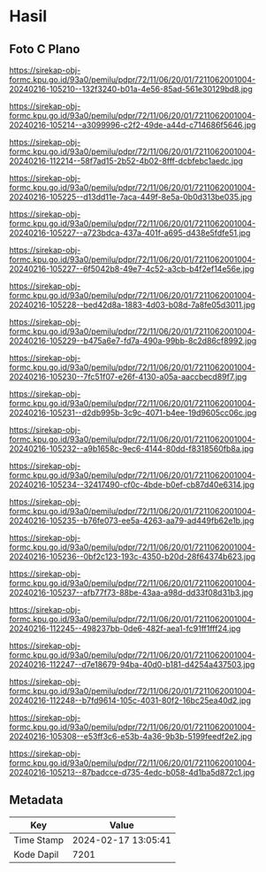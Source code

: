 # Hasil

## Foto C Plano

https://sirekap-obj-formc.kpu.go.id/93a0/pemilu/pdpr/72/11/06/20/01/7211062001004-20240216-105210--132f3240-b01a-4e56-85ad-561e30129bd8.jpg

https://sirekap-obj-formc.kpu.go.id/93a0/pemilu/pdpr/72/11/06/20/01/7211062001004-20240216-105214--a3099996-c2f2-49de-a44d-c714686f5646.jpg

https://sirekap-obj-formc.kpu.go.id/93a0/pemilu/pdpr/72/11/06/20/01/7211062001004-20240216-112214--58f7ad15-2b52-4b02-8fff-dcbfebc1aedc.jpg

https://sirekap-obj-formc.kpu.go.id/93a0/pemilu/pdpr/72/11/06/20/01/7211062001004-20240216-105225--d13dd11e-7aca-449f-8e5a-0b0d313be035.jpg

https://sirekap-obj-formc.kpu.go.id/93a0/pemilu/pdpr/72/11/06/20/01/7211062001004-20240216-105227--a723bdca-437a-401f-a695-d438e5fdfe51.jpg

https://sirekap-obj-formc.kpu.go.id/93a0/pemilu/pdpr/72/11/06/20/01/7211062001004-20240216-105227--6f5042b8-49e7-4c52-a3cb-b4f2ef14e56e.jpg

https://sirekap-obj-formc.kpu.go.id/93a0/pemilu/pdpr/72/11/06/20/01/7211062001004-20240216-105228--bed42d8a-1883-4d03-b08d-7a8fe05d3011.jpg

https://sirekap-obj-formc.kpu.go.id/93a0/pemilu/pdpr/72/11/06/20/01/7211062001004-20240216-105229--b475a6e7-fd7a-490a-99bb-8c2d86cf8992.jpg

https://sirekap-obj-formc.kpu.go.id/93a0/pemilu/pdpr/72/11/06/20/01/7211062001004-20240216-105230--7fc51f07-e26f-4130-a05a-aaccbecd89f7.jpg

https://sirekap-obj-formc.kpu.go.id/93a0/pemilu/pdpr/72/11/06/20/01/7211062001004-20240216-105231--d2db995b-3c9c-4071-b4ee-19d9605cc06c.jpg

https://sirekap-obj-formc.kpu.go.id/93a0/pemilu/pdpr/72/11/06/20/01/7211062001004-20240216-105232--a9b1658c-9ec6-4144-80dd-f8318560fb8a.jpg

https://sirekap-obj-formc.kpu.go.id/93a0/pemilu/pdpr/72/11/06/20/01/7211062001004-20240216-105234--32417490-cf0c-4bde-b0ef-cb87d40e6314.jpg

https://sirekap-obj-formc.kpu.go.id/93a0/pemilu/pdpr/72/11/06/20/01/7211062001004-20240216-105235--b76fe073-ee5a-4263-aa79-ad449fb62e1b.jpg

https://sirekap-obj-formc.kpu.go.id/93a0/pemilu/pdpr/72/11/06/20/01/7211062001004-20240216-105236--0bf2c123-193c-4350-b20d-28f64374b623.jpg

https://sirekap-obj-formc.kpu.go.id/93a0/pemilu/pdpr/72/11/06/20/01/7211062001004-20240216-105237--afb77f73-88be-43aa-a98d-dd33f08d31b3.jpg

https://sirekap-obj-formc.kpu.go.id/93a0/pemilu/pdpr/72/11/06/20/01/7211062001004-20240216-112245--498237bb-0de6-482f-aea1-fc91ff1fff24.jpg

https://sirekap-obj-formc.kpu.go.id/93a0/pemilu/pdpr/72/11/06/20/01/7211062001004-20240216-112247--d7e18679-94ba-40d0-b181-d4254a437503.jpg

https://sirekap-obj-formc.kpu.go.id/93a0/pemilu/pdpr/72/11/06/20/01/7211062001004-20240216-112248--b7fd9614-105c-4031-80f2-16bc25ea40d2.jpg

https://sirekap-obj-formc.kpu.go.id/93a0/pemilu/pdpr/72/11/06/20/01/7211062001004-20240216-105308--e53ff3c6-e53b-4a36-9b3b-5199feedf2e2.jpg

https://sirekap-obj-formc.kpu.go.id/93a0/pemilu/pdpr/72/11/06/20/01/7211062001004-20240216-105213--87badcce-d735-4edc-b058-4d1ba5d872c1.jpg


## Metadata

| Key        | Value               |
| ---------- | ------------------- |
| Time Stamp | 2024-02-17 13:05:41 |
| Kode Dapil | 7201                |



